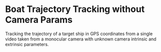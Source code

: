 # Boat Trajectory Tracking without Camera Params
Tracking the trajectory of a target ship in GPS coordinates from a single video taken from a monocular camera with unknown camera intrinsic and extrinsic parameters.
